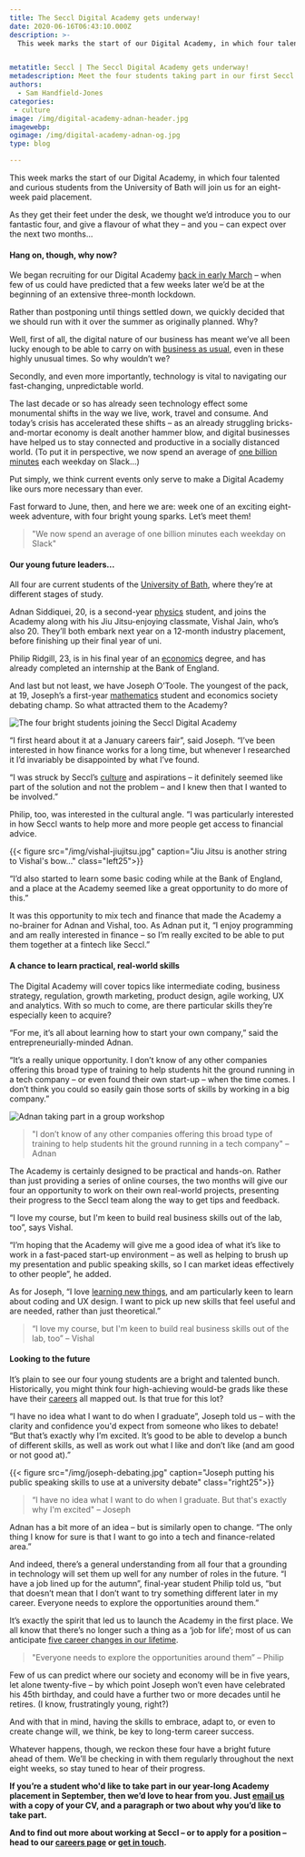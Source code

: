 ```yaml
---
title: The Seccl Digital Academy gets underway!
date: 2020-06-16T06:43:10.000Z
description: >-
  This week marks the start of our Digital Academy, in which four talented and curious students from the University of Bath will join us for an eight-week paid placement. As they get their feet under the desk, we thought we’d introduce you to our fantastic four, and give a flavour of what they – and you – can expect over the next two months...


metatitle: Seccl | The Seccl Digital Academy gets underway!
metadescription: Meet the four students taking part in our first Seccl Digital Academy – designed to train tomorrow’s digital leaders for a world of change...
authors:
  - Sam Handfield-Jones
categories:
 - culture
image: /img/digital-academy-adnan-header.jpg
imagewebp:
ogimage: /img/digital-academy-adnan-og.jpg
type: blog

---
```


This week marks the start of our Digital Academy, in which four talented and curious students from the University of Bath will join us for an eight-week paid placement.

As they get their feet under the desk, we thought we’d introduce you to our fantastic four, and give a flavour of what they – and you – can expect over the next two months...

#### Hang on, though, why now?

We began recruiting for our Digital Academy [back in early March](/blog/digital-academy/) – when few of us could have predicted that a few weeks later we’d be at the beginning of an extensive three-month lockdown.

Rather than postponing until things settled down, we quickly decided that we should run with it over the summer as originally planned. Why?

Well, first of all, the digital nature of our business has meant we’ve all been lucky enough to be able to carry on with [business as usual](/blog/how-seccl-is-adapting-to-the-covid-19-outbreak), even in these highly unusual times. So why wouldn’t we?

Secondly, and even more importantly, technology is vital to navigating our fast-changing, unpredictable world.

The last decade or so has already seen technology effect some monumental shifts in the way we live, work, travel and consume. And today’s crisis has accelerated these shifts – as an already struggling bricks-and-mortar economy is dealt another hammer blow, and digital businesses have helped us to stay connected and productive in a socially distanced world. (To put it in perspective, we now spend an average of <a href="https://www.marketwatch.com/story/these-charts-show-how-much-slack-use-has-skyrocketed-with-millions-now-working-from-home-2020-03-26" target="_blank">one billion minutes</a> each weekday on Slack...)

Put simply, we think current events only serve to make a Digital Academy like ours more necessary than ever.

Fast forward to June, then, and here we are: week one of an exciting eight-week adventure, with four bright young sparks. Let’s meet them!

> "We now spend an average of one billion minutes each weekday on Slack"

#### Our young future leaders...

All four are current students of the <a href="https://www.bath.ac.uk/" target="_blank">University of Bath</a>, where they’re at different stages of study.

Adnan Siddiquei, 20, is a second-year <a href="https://www.bath.ac.uk/departments/department-of-physics/" target="_blank">physics</a> student, and joins the Academy along with his Jiu Jitsu-enjoying classmate, Vishal Jain, who’s also 20. They’ll both embark next year on a 12-month industry placement, before finishing up their final year of uni.

Philip Ridgill, 23, is in his final year of an <a href="https://www.bath.ac.uk/departments/department-of-economics/" target="_blank">economics</a> degree, and has already completed an internship at the Bank of England.

And last but not least, we have Joseph O’Toole. The youngest of the pack, at 19, Joseph’s a first-year <a href="https://www.bath.ac.uk//departments/department-of-mathematical-sciences/" target="_blank">mathematics</a> student and economics society debating champ. So what attracted them to the Academy?

![The four bright students joining the Seccl Digital Academy](img/academy-cohort.jpg)

“I first heard about it at a January careers fair”, said Joseph. “I’ve been interested in how finance works for a long time, but whenever I researched it I’d invariably be disappointed by what I’ve found.

“I was struck by Seccl’s [culture](/about) and aspirations – it definitely seemed like part of the solution and not the problem – and I knew then that I wanted to be involved.”

Philip, too, was interested in the cultural angle. “I was particularly interested in how Seccl wants to help more and more people get access to financial advice.

{{< figure src="/img/vishal-jiujitsu.jpg" caption="Jiu Jitsu is another string to Vishal's bow..." class="left25">}}

“I’d also started to learn some basic coding while at the Bank of England, and a place at the Academy seemed like a great opportunity to do more of this.”

It was this opportunity to mix tech and finance that made the Academy a no-brainer for Adnan and Vishal, too. As Adnan put it, “I enjoy programming and am really interested in finance – so I’m really excited to be able to put them together at a fintech like Seccl.”

#### A chance to learn practical, real-world skills

The Digital Academy will cover topics like intermediate coding, business strategy, regulation, growth marketing, product design, agile working, UX and analytics. With so much to come, are there particular skills they’re especially keen to acquire?

“For me, it’s all about learning how to start your own company,” said the entrepreneurially-minded Adnan.

“It’s a really unique opportunity. I don’t know of any other companies offering this broad type of training to help students hit the ground running in a tech company – or even found their own start-up – when the time comes. I don’t think you could so easily gain those sorts of skills by working in a big company.”

![Adnan taking part in a group workshop](/img/seccl-digital-academy-recruitment-day.jpg)

> "I don’t know of any other companies offering this broad type of training to help students hit the ground running in a tech company" – Adnan

The Academy is certainly designed to be practical and hands-on. Rather than just providing a series of online courses, the two months will give our four an opportunity to work on their own real-world projects, presenting their progress to the Seccl team along the way to get tips and feedback.

“I love my course, but I'm keen to build real business skills out of the lab, too”, says Vishal.

“I’m hoping that the Academy will give me a good idea of what it’s like to work in a fast-paced start-up environment – as well as helping to brush up my presentation and public speaking skills, so I can market ideas effectively to other people”, he added.

As for Joseph, “I love [learning new things](/blog/like-learning-love-seccl/), and am particularly keen to learn about coding and UX design. I want to pick up new skills that feel useful and are needed, rather than just theoretical.”

> “I love my course, but I'm keen to build real business skills out of the lab, too” – Vishal

#### Looking to the future

It’s plain to see our four young students are a bright and talented bunch. Historically, you might think four high-achieving would-be grads like these have their [careers](/careers) all mapped out. Is that true for this lot?

“I have no idea what I want to do when I graduate”, Joseph told us – with the clarity and confidence you'd expect from someone who likes to debate! “But that’s exactly why I’m excited. It’s good to be able to develop a bunch of different skills, as well as work out what I like and don’t like (and am good or not good at).”

{{< figure src="/img/joseph-debating.jpg" caption="Joseph putting his public speaking skills to use at a university debate" class="right25">}}

> “I have no idea what I want to do when I graduate. But that's exactly why I'm excited" – Joseph

Adnan has a bit more of an idea – but is similarly open to change. “The only thing I know for sure is that I want to go into a tech and finance-related area.”

And indeed, there’s a general understanding from all four that a grounding in technology will set them up well for any number of roles in the future. “I have a job lined up for the autumn”, final-year student Philip told us, “but that doesn’t mean that I don’t want to try something different later in my career. Everyone needs to explore the opportunities around them.”

It’s exactly the spirit that led us to launch the Academy in the first place. We all know that there’s no longer such a thing as a ‘job for life’; most of us can anticipate <a href="https://www.ft.com/content/0151d2fe-868a-11e7-8bb1-5ba57d47eff7" target="_blank">five career changes in our lifetime</a>.

> "Everyone needs to explore the opportunities around them” – Philip

Few of us can predict where our society and economy will be in five years, let alone twenty-five – by which point Joseph won’t even have celebrated his 45th birthday, and could have a further two or more decades until he retires. (I know, frustratingly young, right?)

And with that in mind, having the skills to embrace, adapt to, or even to create change will, we think, be key to long-term career success.

Whatever happens, though, we reckon these four have a bright future ahead of them. We’ll be checking in with them regularly throughout the next eight weeks, so stay tuned to hear of their progress.

__If you’re a student who'd like to take part in our year-long Academy placement in September, then we’d love to hear from you. Just <a href="mailto:people@seccl.tech?subject=I want to join the Academy!">email us</a> with a copy of your CV, and a paragraph or two about why you’d like to take part.__

__And to find out more about working at Seccl – or to apply for a position – head to our <a href="https://seccl.tech/careers">careers page</a> or <a href="mailto:people@seccl.tech?subject=I'm interested in working at Seccl!">get in touch</a>.__
